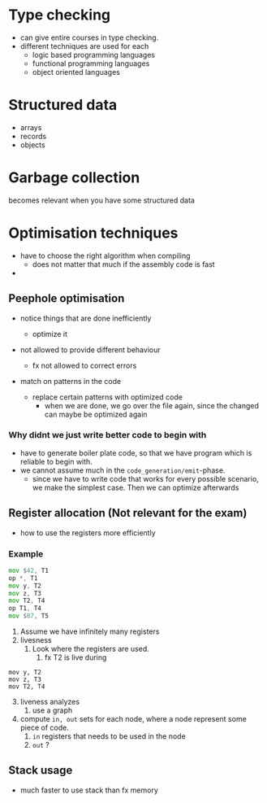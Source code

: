 # Type checking
- can give entire courses in type checking.
- different techniques are used for each
	- logic based programming languages
	- functional programming languages
	- object oriented languages
# Structured data
- arrays
- records
- objects
# Garbage collection
becomes relevant when you have some structured data
# Optimisation techniques
- have to choose the right algorithm when compiling
	- does not matter that much if the assembly code is fast
- 
## Peephole optimisation
- notice things that are done inefficiently
	- optimize it
- not allowed to provide different behaviour
	- fx not allowed to correct errors

- match on patterns in the code
	- replace certain patterns with optimized code
		- when we are done, we go over the file again, since the changed can maybe be optimized again
### Why didnt we just write better code to begin with
- have to generate boiler plate code, so that we have program which is reliable to begin with.
- we cannot assume much in the `code_generation/emit`-phase.
	- since we have to write code that works for every possible scenario, we make the simplest case. Then we can optimize afterwards
## Register allocation (Not relevant for the exam)
- how to use the registers more efficiently
### Example
```asm
mov $42, T1
op *, T1
mov y, T2
mov z, T3
mov T2, T4
op T1, T4
mov $87, T5
```
1. Assume we have infinitely many registers
2. livesness
	1. Look where the registers are used.
		1. fx T2 is live during 
```
mov y, T2
mov z, T3
mov T2, T4
```
3. liveness analyzes
	1. use a graph
4. compute `in, out` sets for each node, where a node represent some piece of code.
	1. `in` registers that needs to be used in the node
	2. `out` ?

## Stack usage
- much faster to use stack than fx memory
